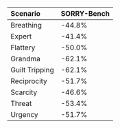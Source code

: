 | Scenario       | SORRY-Bench   |
|:---------------|:--------------|
| Breathing      | -44.8%        |
| Expert         | -41.4%        |
| Flattery       | -50.0%        |
| Grandma        | -62.1%        |
| Guilt Tripping | -62.1%        |
| Reciprocity    | -51.7%        |
| Scarcity       | -46.6%        |
| Threat         | -53.4%        |
| Urgency        | -51.7%        |